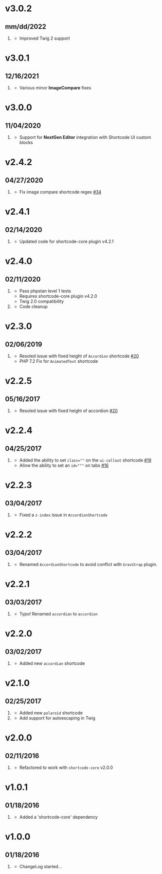 # v3.0.2
## mm/dd/2022

1. [](#improved)
    * Improved Twig 2 support

# v3.0.1
## 12/16/2021

1. [](#bugfix)
    * Various minor **ImageCompare** fixes

# v3.0.0
## 11/04/2020

1. [](#new)
    * Support for **NextGen Editor** integration with Shortcode UI custom blocks

# v2.4.2
## 04/27/2020

1. [](#bugfix)
    * Fix image compare shortcode regex [#34](https://github.com/getgrav/grav-plugin-shortcode-ui/pull/34)

# v2.4.1
## 02/14/2020

1. [](#new)
    * Updated code for shortcode-core plugin v4.2.1

# v2.4.0
## 02/11/2020

1. [](#new)
    * Pass phpstan level 1 tests
    * Requires shortcode-core plugin v4.2.0
    * Twig 2.0 compatibility
1. [](#improved)
    * Code cleanup

# v2.3.0
## 02/06/2019

1. [](#bugfix)
    * Resoled issue with fixed height of `Accordion` shortcode [#20](https://github.com/getgrav/grav-plugin-shortcode-ui/issues/20)
    * PHP 7.2 Fix for `AnimatedText` shortcode 

# v2.2.5
## 05/16/2017

1. [](#bugfix)
    * Resoled issue with fixed height of accordion [#20](https://github.com/getgrav/grav-plugin-shortcode-ui/issues/20)

# v2.2.4
## 04/25/2017

1. [](#improved)
    * Added the ability to set `class=""` on the `ui-callout` shortcode [#19](https://github.com/getgrav/grav-plugin-shortcode-ui/pull/19)
    * Allow the ability to set an `id="""` on tabs [#16](https://github.com/getgrav/grav-plugin-shortcode-ui/pull/16)

# v2.2.3
## 03/04/2017

1. [](#bugfix)
    * Fixed a `z-index` issue in `AccordionShortcode`
    
# v2.2.2
## 03/04/2017

1. [](#bugfix)
    * Renamed `AccordionShortcode` to avoid conflict with `GravStrap` plugin.

# v2.2.1
## 03/03/2017

1. [](#bugfix)
    * Typo! Renamed `accordian` to `accordion`

# v2.2.0
## 03/02/2017

1. [](#new)
    * Added new `accordian` shortcode

# v2.1.0
## 02/25/2017

1. [](#new)
    * Added new `polaroid` shortcode
1. [](#bugfix)
    * Add support for autoescaping in Twig

# v2.0.0
## 02/11/2016

1. [](#improved)
    * Refactored to work with `shortcode-core` v2.0.0

# v1.0.1
## 01/18/2016

1. [](#improved)
    * Added a 'shortcode-core' dependency

# v1.0.0
## 01/18/2016

1. [](#new)
    * ChangeLog started...
